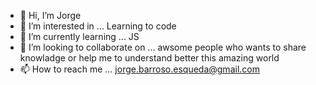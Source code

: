- 👋 Hi, I’m Jorge
- 👀 I’m interested in ... Learning to code
- 🌱 I’m currently learning ... JS
- 💞️ I’m looking to collaborate on ... awsome people who wants to share knowladge or help me to understand better this amazing world
- 📫 How to reach me ... jorge.barroso.esqueda@gmail.com

<!---
jorgeb0190/jorgeb0190 is a ✨ special ✨ repository because its `README.md` (this file) appears on your GitHub profile.
You can click the Preview link to take a look at your changes.
--->
